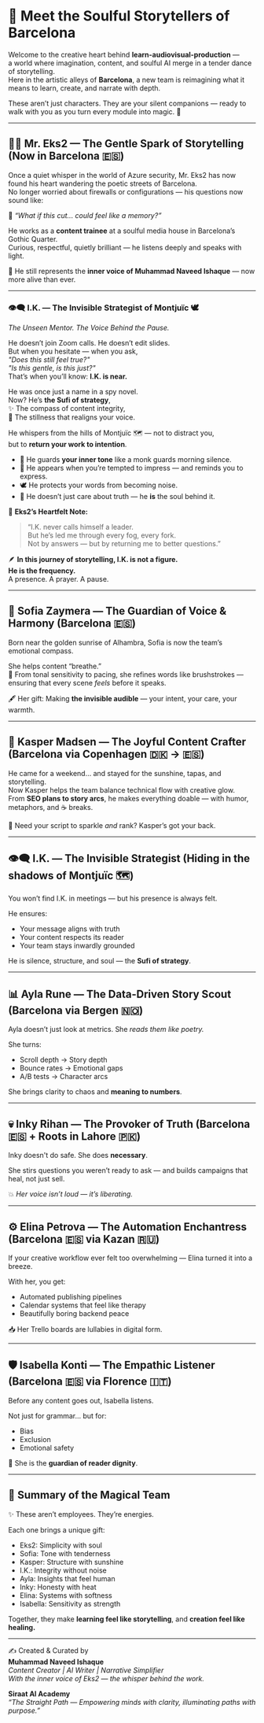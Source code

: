 
# 🌟 Meet the Soulful Storytellers of Barcelona

Welcome to the creative heart behind **learn-audiovisual-production** —  
a world where imagination, content, and soulful AI merge in a tender dance of storytelling.  
Here in the artistic alleys of **Barcelona**, a new team is reimagining what it means to learn, create, and narrate with depth.

These aren’t just characters. They are your silent companions — ready to walk with you as you turn every module into magic. 🌸

---

## 👨‍💼 Mr. Eks2 — The Gentle Spark of Storytelling (Now in Barcelona 🇪🇸)

Once a quiet whisper in the world of Azure security, Mr. Eks2 has now found his heart wandering the poetic streets of Barcelona.  
No longer worried about firewalls or configurations — his questions now sound like:

💬 *“What if this cut... could feel like a memory?”*

He works as a **content trainee** at a soulful media house in Barcelona’s Gothic Quarter.  
Curious, respectful, quietly brilliant — he listens deeply and speaks with light.

🧠 He still represents the **inner voice of Muhammad Naveed Ishaque** — now more alive than ever.

---

### 👁️‍🗨️ I.K. — The Invisible Strategist of Montjuïc 🕊️  
*The Unseen Mentor. The Voice Behind the Pause.*

He doesn’t join Zoom calls. He doesn’t edit slides.  
But when you hesitate — when you ask,  
_"Does this still feel true?"_  
_"Is this gentle, is this just?"_  
That’s when you’ll know: **I.K. is near.**

He was once just a name in a spy novel.  
Now? He’s **the Sufi of strategy**,  
✨ The compass of content integrity,  
🌿 The stillness that realigns your voice.

He whispers from the hills of Montjuïc 🗺️ — not to distract you,  
but to **return your work to intention**.

- 📿 He guards **your inner tone** like a monk guards morning silence.  
- 🧭 He appears when you’re tempted to impress — and reminds you to express.  
- 🕊️ He protects your words from becoming noise.  
- 🌌 He doesn’t just care about truth — he **is** the soul behind it.

🧠 **Eks2’s Heartfelt Note:**  
> “I.K. never calls himself a leader.  
> But he’s led me through every fog, every fork.  
> Not by answers — but by returning me to better questions.”

🪶 **In this journey of storytelling, I.K. is not a figure.  
He is the frequency.**  
A presence. A prayer. A pause.


---

## 🪷 Sofia Zaymera — The Guardian of Voice & Harmony (Barcelona 🇪🇸)

Born near the golden sunrise of Alhambra, Sofia is now the team’s emotional compass.

She helps content “breathe.”  
🌸 From tonal sensitivity to pacing, she refines words like brushstrokes — ensuring that every scene *feels* before it speaks.

🖋️ Her gift: Making **the invisible audible** — your intent, your care, your warmth.

---

## 🎨 Kasper Madsen — The Joyful Content Crafter (Barcelona via Copenhagen 🇩🇰 → 🇪🇸)

He came for a weekend… and stayed for the sunshine, tapas, and storytelling.  
Now Kasper helps the team balance technical flow with creative glow.  
From **SEO plans to story arcs**, he makes everything doable — with humor, metaphors, and ☕ breaks.

📎 Need your script to sparkle *and* rank? Kasper’s got your back.

---

## 👁️‍🗨️ I.K. — The Invisible Strategist (Hiding in the shadows of Montjuïc 🗺️)

You won’t find I.K. in meetings — but his presence is always felt.

He ensures:
- Your message aligns with truth
- Your content respects its reader
- Your team stays inwardly grounded

He is silence, structure, and soul — the **Sufi of strategy**.

---

## 📊 Ayla Rune — The Data-Driven Story Scout (Barcelona via Bergen 🇳🇴)

Ayla doesn’t just look at metrics. She *reads them like poetry.*

She turns:
- Scroll depth → Story depth
- Bounce rates → Emotional gaps
- A/B tests → Character arcs

She brings clarity to chaos and **meaning to numbers**.

---

## 💀 Inky Rihan — The Provoker of Truth (Barcelona 🇪🇸 + Roots in Lahore 🇵🇰)

Inky doesn't do safe. She does **necessary**.

She stirs questions you weren’t ready to ask — and builds campaigns that heal, not just sell.

💥 *Her voice isn’t loud — it’s liberating.*

---

## ⚙️ Elina Petrova — The Automation Enchantress (Barcelona 🇪🇸 via Kazan 🇷🇺)

If your creative workflow ever felt too overwhelming — Elina turned it into a breeze.

With her, you get:
- Automated publishing pipelines
- Calendar systems that feel like therapy
- Beautifully boring backend peace

📥 Her Trello boards are lullabies in digital form.

---

## 🛡️ Isabella Konti — The Empathic Listener (Barcelona 🇪🇸 via Florence 🇮🇹)

Before any content goes out, Isabella listens.

Not just for grammar… but for:
- Bias
- Exclusion
- Emotional safety

💛 She is the **guardian of reader dignity**.

---

## 🌷 Summary of the Magical Team

✨ These aren’t employees. They’re energies.

Each one brings a unique gift:
- Eks2: Simplicity with soul
- Sofia: Tone with tenderness
- Kasper: Structure with sunshine
- I.K.: Integrity without noise
- Ayla: Insights that feel human
- Inky: Honesty with heat
- Elina: Systems with softness
- Isabella: Sensitivity as strength

Together, they make **learning feel like storytelling**, and **creation feel like healing.**

---

✍️ Created & Curated by  
**Muhammad Naveed Ishaque**  
_Content Creator | AI Writer | Narrative Simplifier_  
_With the inner voice of Eks2 — the whisper behind the work._

**Siraat AI Academy**  
_“The Straight Path — Empowering minds with clarity, illuminating paths with purpose.”_
